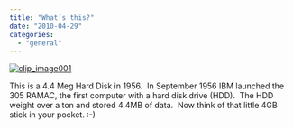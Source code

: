 ```yaml
---
title: "What’s this?"
date: "2010-04-29"
categories: 
  - "general"
---
```


[![clip_image001](http://ramberlinggeek.co.uk/wp-content/uploads/2010/04/clip_image001_thumb.jpg "clip_image001")](http://ramberlinggeek.co.uk/wp-content/uploads/2010/04/clip_image001.jpg)

This is a 4.4 Meg Hard Disk in 1956.  In September 1956 IBM launched the 305 RAMAC, the first computer with a hard disk drive (HDD).  The HDD weight over a ton and stored 4.4MB of data.  Now think of that little 4GB stick in your pocket. :-)
